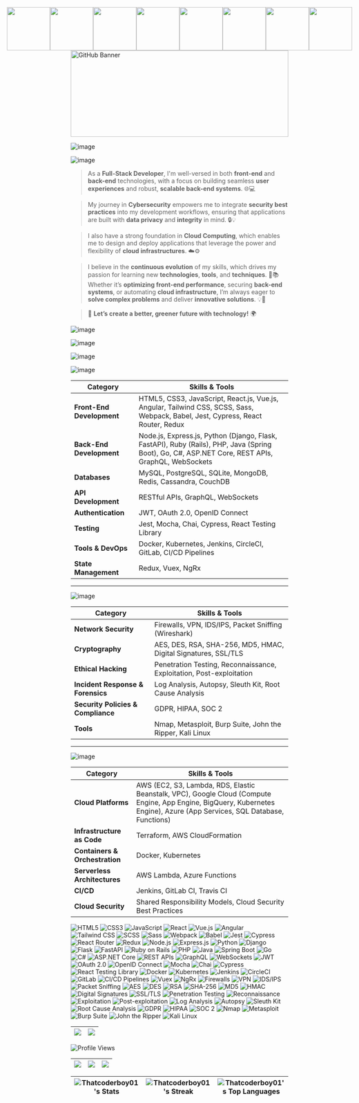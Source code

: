 <div style="display: flex; justify-content: center; align-items: center; gap: 0; margin: 0;">
  <img src="https://i.gifer.com/origin/98/98eda5b292bc33c779b8499d656f90ad_w200.gif" width="100" style="margin: 0;">
  <img src="https://i.gifer.com/origin/98/98eda5b292bc33c779b8499d656f90ad_w200.gif" width="100" style="margin: 0;">
  <img src="https://i.gifer.com/origin/98/98eda5b292bc33c779b8499d656f90ad_w200.gif" width="100" style="margin: 0;">
  <img src="https://i.gifer.com/origin/98/98eda5b292bc33c779b8499d656f90ad_w200.gif" width="100" style="margin: 0;">
  <img src="https://i.gifer.com/origin/98/98eda5b292bc33c779b8499d656f90ad_w200.gif" width="100" style="margin: 0;">
  <img src="https://i.gifer.com/origin/98/98eda5b292bc33c779b8499d656f90ad_w200.gif" width="100" style="margin: 0;">
  <img src="https://i.gifer.com/origin/98/98eda5b292bc33c779b8499d656f90ad_w200.gif" width="100" style="margin: 0;">
  <img src="https://i.gifer.com/origin/98/98eda5b292bc33c779b8499d656f90ad_w200.gif" width="100" style="margin: 0;">
</div>

<img src="https://www.itfm.nl/wp-content/themes/itfm/images/fallback.jpg" alt="GitHub Banner" width="100%" height="200">

![image](https://github.com/user-attachments/assets/aeb2b7c3-4a2d-4ae6-9bf8-8dabe06a2eb5)

![image](https://github.com/user-attachments/assets/60d58b6a-3fe1-4c2f-86d2-0a9131908fbe)


> As a **Full-Stack Developer**, I'm well-versed in both **front-end** and **back-end** technologies, with a focus on building seamless **user experiences** and robust, **scalable back-end systems**. 🌐💻

> My journey in **Cybersecurity** empowers me to integrate **security best practices** into my development workflows, ensuring that applications are built with **data privacy** and **integrity** in mind. 🔒💡

> I also have a strong foundation in **Cloud Computing**, which enables me to design and deploy applications that leverage the power and flexibility of **cloud infrastructures**. ☁️⚙️

> I believe in the **continuous evolution** of my skills, which drives my passion for learning new **technologies**, **tools**, and **techniques**. 🚀📚 Whether it’s **optimizing front-end performance**, securing **back-end systems**, or automating **cloud infrastructure**, I’m always eager to **solve complex problems** and deliver **innovative solutions**. 💡🔧


> 🌱 **Let’s create a better, greener future with technology!** 🌍

![image](https://github.com/user-attachments/assets/e778c190-6ab5-4126-bd69-990216ec84da)


![image](https://github.com/user-attachments/assets/2abb2284-dc32-430c-b94e-010c22d3cd2c)

![image](https://github.com/user-attachments/assets/0c4115cf-1365-448e-9fe2-595418b45ff0)


![image](https://github.com/user-attachments/assets/ab011ae7-c897-492f-b371-6bbf2375b7d6)



| **Category**               | **Skills & Tools**                                                                                                                                                         |
|----------------------------|----------------------------------------------------------------------------------------------------------------------------------------------------------------------------|
| **Front-End Development**   | HTML5, CSS3, JavaScript, React.js, Vue.js, Angular, Tailwind CSS, SCSS, Sass, Webpack, Babel, Jest, Cypress, React Router, Redux                                          |
| **Back-End Development**    | Node.js, Express.js, Python (Django, Flask, FastAPI), Ruby (Rails), PHP, Java (Spring Boot), Go, C#, ASP.NET Core, REST APIs, GraphQL, WebSockets                          |
| **Databases**               | MySQL, PostgreSQL, SQLite, MongoDB, Redis, Cassandra, CouchDB                                                                                                            |
| **API Development**         | RESTful APIs, GraphQL, WebSockets                                                                                                                                          |
| **Authentication**          | JWT, OAuth 2.0, OpenID Connect                                                                                                                                              |
| **Testing**                 | Jest, Mocha, Chai, Cypress, React Testing Library                                                                                                                           |
| **Tools & DevOps**          | Docker, Kubernetes, Jenkins, CircleCI, GitLab, CI/CD Pipelines                                                                                                           |
| **State Management**        | Redux, Vuex, NgRx                                                                                                                                                          |

---

![image](https://github.com/user-attachments/assets/3533fd3c-a3dc-4b28-8ece-6e1c7ceb2fab)


| **Category**                 | **Skills & Tools**                                                                                                                        |
|------------------------------|-------------------------------------------------------------------------------------------------------------------------------------------|
| **Network Security**          | Firewalls, VPN, IDS/IPS, Packet Sniffing (Wireshark)                                                                                        |
| **Cryptography**              | AES, DES, RSA, SHA-256, MD5, HMAC, Digital Signatures, SSL/TLS                                                                              |
| **Ethical Hacking**           | Penetration Testing, Reconnaissance, Exploitation, Post-exploitation                                                                       |
| **Incident Response & Forensics** | Log Analysis, Autopsy, Sleuth Kit, Root Cause Analysis                                                                                      |
| **Security Policies & Compliance** | GDPR, HIPAA, SOC 2                                                                                                                        |
| **Tools**                     | Nmap, Metasploit, Burp Suite, John the Ripper, Kali Linux                                                                                   |

---

![image](https://github.com/user-attachments/assets/5167b083-1580-459d-be79-1cd1d7176cb2)


| **Category**                   | **Skills & Tools**                                                                                                           |
|---------------------------------|------------------------------------------------------------------------------------------------------------------------------|
| **Cloud Platforms**             | AWS (EC2, S3, Lambda, RDS, Elastic Beanstalk, VPC), Google Cloud (Compute Engine, App Engine, BigQuery, Kubernetes Engine), Azure (App Services, SQL Database, Functions) |
| **Infrastructure as Code**      | Terraform, AWS CloudFormation                                                                                                 |
| **Containers & Orchestration**  | Docker, Kubernetes                                                                                                            |
| **Serverless Architectures**    | AWS Lambda, Azure Functions                                                                                                   |
| **CI/CD**                       | Jenkins, GitLab CI, Travis CI                                                                                                  |
| **Cloud Security**              | Shared Responsibility Models, Cloud Security Best Practices                                                                    |




![HTML5](https://img.shields.io/badge/HTML5-000000?style=for-the-badge&logo=html5)
![CSS3](https://img.shields.io/badge/CSS3-000000?style=for-the-badge&logo=css3)
![JavaScript](https://img.shields.io/badge/JavaScript-000000?style=for-the-badge&logo=javascript)
![React](https://img.shields.io/badge/React-000000?style=for-the-badge&logo=react)
![Vue.js](https://img.shields.io/badge/Vue.js-000000?style=for-the-badge&logo=vue.js)
![Angular](https://img.shields.io/badge/Angular-000000?style=for-the-badge&logo=angular)
![Tailwind CSS](https://img.shields.io/badge/Tailwind%20CSS-000000?style=for-the-badge&logo=tailwindcss)
![SCSS](https://img.shields.io/badge/SCSS-000000?style=for-the-badge&logo=sass)
![Sass](https://img.shields.io/badge/Sass-000000?style=for-the-badge&logo=sass)
![Webpack](https://img.shields.io/badge/Webpack-000000?style=for-the-badge&logo=webpack)
![Babel](https://img.shields.io/badge/Babel-000000?style=for-the-badge&logo=babel)
![Jest](https://img.shields.io/badge/Jest-000000?style=for-the-badge&logo=jest)
![Cypress](https://img.shields.io/badge/Cypress-000000?style=for-the-badge&logo=cypress)
![React Router](https://img.shields.io/badge/React%20Router-000000?style=for-the-badge&logo=react-router)
![Redux](https://img.shields.io/badge/Redux-000000?style=for-the-badge&logo=redux)
![Node.js](https://img.shields.io/badge/Node.js-000000?style=for-the-badge&logo=node.js)
![Express.js](https://img.shields.io/badge/Express.js-000000?style=for-the-badge&logo=express)
![Python](https://img.shields.io/badge/Python-000000?style=for-the-badge&logo=python)
![Django](https://img.shields.io/badge/Django-000000?style=for-the-badge&logo=django)
![Flask](https://img.shields.io/badge/Flask-000000?style=for-the-badge&logo=flask)
![FastAPI](https://img.shields.io/badge/FastAPI-000000?style=for-the-badge&logo=fastapi)
![Ruby on Rails](https://img.shields.io/badge/Ruby%20on%20Rails-000000?style=for-the-badge&logo=ruby-on-rails)
![PHP](https://img.shields.io/badge/PHP-000000?style=for-the-badge&logo=php)
![Java](https://img.shields.io/badge/Java-000000?style=for-the-badge&logo=java)
![Spring Boot](https://img.shields.io/badge/Spring%20Boot-000000?style=for-the-badge&logo=spring-boot)
![Go](https://img.shields.io/badge/Go-000000?style=for-the-badge&logo=go)
![C#](https://img.shields.io/badge/C%23-000000?style=for-the-badge&logo=csharp)
![ASP.NET Core](https://img.shields.io/badge/ASP.NET%20Core-000000?style=for-the-badge&logo=aspdotnet)
![REST APIs](https://img.shields.io/badge/REST%20APIs-000000?style=for-the-badge&logo=api)
![GraphQL](https://img.shields.io/badge/GraphQL-000000?style=for-the-badge&logo=graphql)
![WebSockets](https://img.shields.io/badge/WebSockets-000000?style=for-the-badge&logo=websockets)
![JWT](https://img.shields.io/badge/JWT-000000?style=for-the-badge&logo=json-web-tokens)
![OAuth 2.0](https://img.shields.io/badge/OAuth%202.0-000000?style=for-the-badge&logo=oauth)
![OpenID Connect](https://img.shields.io/badge/OpenID%20Connect-000000?style=for-the-badge&logo=openid)
![Mocha](https://img.shields.io/badge/Mocha-000000?style=for-the-badge&logo=mocha)
![Chai](https://img.shields.io/badge/Chai-000000?style=for-the-badge&logo=chai)
![Cypress](https://img.shields.io/badge/Cypress-000000?style=for-the-badge&logo=cypress)
![React Testing Library](https://img.shields.io/badge/React%20Testing%20Library-000000?style=for-the-badge&logo=testinglibrary)
![Docker](https://img.shields.io/badge/Docker-000000?style=for-the-badge&logo=docker)
![Kubernetes](https://img.shields.io/badge/Kubernetes-000000?style=for-the-badge&logo=kubernetes)
![Jenkins](https://img.shields.io/badge/Jenkins-000000?style=for-the-badge&logo=jenkins)
![CircleCI](https://img.shields.io/badge/CircleCI-000000?style=for-the-badge&logo=circleci)
![GitLab](https://img.shields.io/badge/GitLab-000000?style=for-the-badge&logo=gitlab)
![CI/CD Pipelines](https://img.shields.io/badge/CI%2FCD%20Pipelines-000000?style=for-the-badge&logo=cicd)
![Vuex](https://img.shields.io/badge/Vuex-000000?style=for-the-badge&logo=vuex)
![NgRx](https://img.shields.io/badge/NgRx-000000?style=for-the-badge&logo=ngrx)
![Firewalls](https://img.shields.io/badge/Firewalls-000000?style=for-the-badge&logo=firewall)
![VPN](https://img.shields.io/badge/VPN-000000?style=for-the-badge&logo=vpn)
![IDS/IPS](https://img.shields.io/badge/IDS%2FIPS-000000?style=for-the-badge&logo=security)
![Packet Sniffing](https://img.shields.io/badge/Packet%20Sniffing-000000?style=for-the-badge&logo=wireshark)
![AES](https://img.shields.io/badge/AES-000000?style=for-the-badge&logo=aes)
![DES](https://img.shields.io/badge/DES-000000?style=for-the-badge&logo=des)
![RSA](https://img.shields.io/badge/RSA-000000?style=for-the-badge&logo=rsa)
![SHA-256](https://img.shields.io/badge/SHA--256-000000?style=for-the-badge&logo=hashnode)
![MD5](https://img.shields.io/badge/MD5-000000?style=for-the-badge&logo=hashnode)
![HMAC](https://img.shields.io/badge/HMAC-000000?style=for-the-badge&logo=hashnode)
![Digital Signatures](https://img.shields.io/badge/Digital%20Signatures-000000?style=for-the-badge&logo=security)
![SSL/TLS](https://img.shields.io/badge/SSL%2FTLS-000000?style=for-the-badge&logo=ssl)
![Penetration Testing](https://img.shields.io/badge/Penetration%20Testing-000000?style=for-the-badge&logo=metasploit)
![Reconnaissance](https://img.shields.io/badge/Reconnaissance-000000?style=for-the-badge&logo=nmap)
![Exploitation](https://img.shields.io/badge/Exploitation-000000?style=for-the-badge&logo=metasploit)
![Post-exploitation](https://img.shields.io/badge/Post-exploitation-000000?style=for-the-badge&logo=metasploit)
![Log Analysis](https://img.shields.io/badge/Log%20Analysis-000000?style=for-the-badge&logo=logs)
![Autopsy](https://img.shields.io/badge/Autopsy-000000?style=for-the-badge&logo=autopsy)
![Sleuth Kit](https://img.shields.io/badge/Sleuth%20Kit-000000?style=for-the-badge&logo=sleuthkit)
![Root Cause Analysis](https://img.shields.io/badge/Root%20Cause%20Analysis-000000?style=for-the-badge&logo=analysis)
![GDPR](https://img.shields.io/badge/GDPR-000000?style=for-the-badge&logo=gdpr)
![HIPAA](https://img.shields.io/badge/HIPAA-000000?style=for-the-badge&logo=hipaa)
![SOC 2](https://img.shields.io/badge/SOC%202-000000?style=for-the-badge&logo=soc2)
![Nmap](https://img.shields.io/badge/Nmap-000000?style=for-the-badge&logo=nmap)
![Metasploit](https://img.shields.io/badge/Metasploit-000000?style=for-the-badge&logo=metasploit)
![Burp Suite](https://img.shields.io/badge/Burp%20Suite-000000?style=for-the-badge&logo=burpsuite)
![John the Ripper](https://img.shields.io/badge/John%20the%20Ripper-000000?style=for-the-badge&logo=johntheripper)
![Kali Linux](https://img.shields.io/badge/Kali%20Linux-000000?style=for-the-badge&logo=kali)



| ![](http://github-profile-summary-cards.vercel.app/api/cards/profile-details?username=Thatcoderboy01&theme=midnight_purple) | ![](http://github-profile-summary-cards.vercel.app/api/cards/productive-time?username=Thatcoderboy01&theme=midnight_purple&utcOffset=8) |
|----------------------------------------------------------------------------------------------------------------------------|-------------------------------------------------------------------------------------------------------------------------------------|

![Profile Views](https://profile-counter.glitch.me/Thatcoderboy01/count.svg)


| ![](http://github-profile-summary-cards.vercel.app/api/cards/stats?username=Thatcoderboy01&theme=github_dark) | ![](http://github-profile-summary-cards.vercel.app/api/cards/most-commit-language?username=Thatcoderboy01&theme=github_dark) | ![](http://github-profile-summary-cards.vercel.app/api/cards/repos-per-language?username=Thatcoderboy01&theme=github_dark) |
|----------------------------------------------------------------------------------------------------------------------------|-------------------------------------------------------------------------------------------------------------------------------------|-------------------------------------------------------------------------------------------------------------------------------------|


| ![Thatcoderboy01's Stats](https://github-readme-stats.vercel.app/api?username=Thatcoderboy01&theme=monokai&show_icons=true&hide_border=true&count_private=true) | ![Thatcoderboy01's Streak](https://github-readme-streak-stats.herokuapp.com/?user=Thatcoderboy01&theme=monokai&hide_border=true) | ![Thatcoderboy01's Top Languages](https://github-readme-stats.vercel.app/api/top-langs/?username=Thatcoderboy01&theme=monokai&show_icons=true&hide_border=true&layout=compact) |
|----------------------------------------------------------------------------------------------------------------------------|-------------------------------------------------------------------------------------------------------------------------------------|-------------------------------------------------------------------------------------------------------------------------------------|

